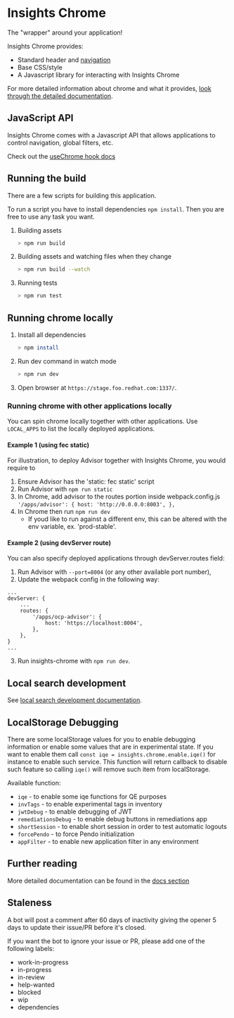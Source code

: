 # Insights Chrome 

The "wrapper" around your application!

Insights Chrome provides:

- Standard header and [navigation](https://github.com/redhatinsights/insights-chrome/tree/master/docs/navigation.md)
- Base CSS/style
- A Javascript library for interacting with Insights Chrome

For more detailed information about chrome and what it provides, [look through the detailed documentation](https://github.com/redhatinsights/insights-chrome/tree/master/docs).

## JavaScript API

Insights Chrome comes with a Javascript API that allows applications to control navigation, global filters, etc.

Check out the [useChrome hook docs](http://front-end-docs-insights.apps.ocp4.prod.psi.redhat.com/chrome/chrome-api#Chrome)

## Running the build

There are a few scripts for building this application.

To run a script you have to install dependencies `npm install`. Then you are free to use any task you want.

1. Building assets

    ```bash
    > npm run build
    ```

2. Building assets and watching files when they change

    ```bash
    > npm run build --watch
    ```

3. Running tests

    ```bash
    > npm run test
    ```

## Running chrome locally

1. Install all dependencies

    ```bash
    > npm install
    ```

2. Run dev command in watch mode

    ```bash
    > npm run dev
    ```

3. Open browser at `https://stage.foo.redhat.com:1337/`.

### Running chrome with other applications locally

You can spin chrome locally together with other applications. Use `LOCAL_APPS` to list the locally deployed applications.

#### Example 1 (using fec static)

For illustration, to deploy Advisor together with Insights Chrome, you would require to

1. Ensure Advisor has the 'static: fec static' script
2. Run Advisor with `npm run static`
3. In Chrome, add advisor to the routes portion inside webpack.config.js `'/apps/advisor': {
    host: 'http://0.0.0.0:8003',
},`
4. In Chrome then run `npm run dev`
   - If youd like to run against a different env, this can be altered with the env variable, ex. 'prod-stable'.

#### Example 2 (using devServer route)

You can also specify deployed applications through devServer.routes field:

1. Run Advisor with `--port=8004` (or any other available port number),
2. Update the webpack config in the following way:
```
...
devServer: {
    ...
    routes: {
        '/apps/ocp-advisor': {
            host: 'https://localhost:8004',
        },
    },
}
...
```
3. Run insights-chrome with `npm run dev`.

## Local search development

See [local search development documentation](./docs/localSearchDevelopment.md).

## LocalStorage Debugging

There are some localStorage values for you to enable debugging information or enable some values that are in experimental state. If you want to enable them call `const iqe = insights.chrome.enable.iqe()` for instance to enable such service. This function will return callback to disable such feature so calling `iqe()` will remove such item from localStorage.

Available function:

- `iqe` - to enable some iqe functions for QE purposes
- `invTags` - to enable experimental tags in inventory
- `jwtDebug` - to enable debugging of JWT
- `remediationsDebug` - to enable debug buttons in remediations app
- `shortSession` - to enable short session in order to test automatic logouts
- `forcePendo` - to force Pendo initialization
- `appFilter` - to enable new application filter in any environment

## Further reading

More detailed documentation can be found in the [docs section](https://github.com/redhatinsights/insights-chrome/tree/master/docs)

## Staleness

A bot will post a comment after 60 days of inactivity giving the opener 5 days to update their issue/PR before it's closed.

If you want the bot to ignore your issue or PR, please add one of the following labels:

- work-in-progress
- in-progress
- in-review
- help-wanted
- blocked
- wip
- dependencies
